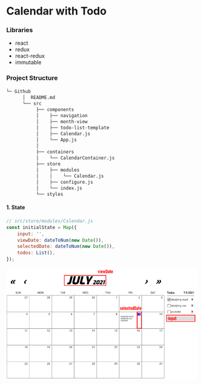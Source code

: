 # Calendar with Todo

### Libraries
- react
- redux
- react-redux
- immutable

### Project Structure
```
└─ Github
      │  README.md
      └── src
           ├── components
           │    ├── navigation
           │    ├── month-view
           │    ├── todo-list-template
           │    ├── Calendar.js
           │    └── App.js
           │
           ├── containers
           │    └── CalendarContainer.js
           ├── store
           │    ├── modules
           │    │    └── Calendar.js
           │    ├── configure.js
           │    └── index.js
           └── styles
```

#### 1. State
```js
// src/store/modules/Calendar.js
const initialState = Map({
    input: '',
    viewDate: dateToNum(new Date()),
    selectedDate: dateToNum(new Date()),
    todos: List(),
});
```
![img1](./img/calendar-img.PNG)
